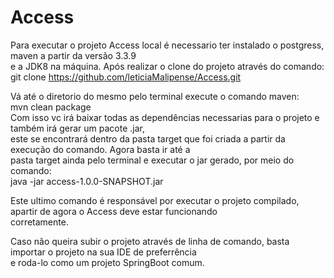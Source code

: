 # Access

Para executar o projeto Access local é necessario ter instalado o postgress, maven a partir da versão 3.3.9 <br/>
e a JDK8 na máquina.
Após realizar o clone do projeto através do comando:<br/>
  git clone https://github.com/leticiaMalipense/Access.git
  
Vá até o diretorio do mesmo pelo terminal execute o comando maven: <br/>
  mvn clean package<br/>
Com isso vc irá baixar todas as dependências necessarias para o projeto e também irá gerar um pacote .jar,<br/>
este se encontrará dentro da pasta target que foi criada a partir da execução do comando. Agora basta ir até a<br/>
pasta target ainda pelo terminal e executar o jar gerado, por meio do comando:<br/>
  java -jar access-1.0.0-SNAPSHOT.jar

Este ultimo comando é responsável por executar o projeto compilado, apartir de agora o Access deve estar funcionando<br/>
corretamente.

Caso não queira subir o projeto através de linha de comando, basta importar o projeto na sua IDE de preferrência<br/>
e roda-lo como um projeto SpringBoot comum.

